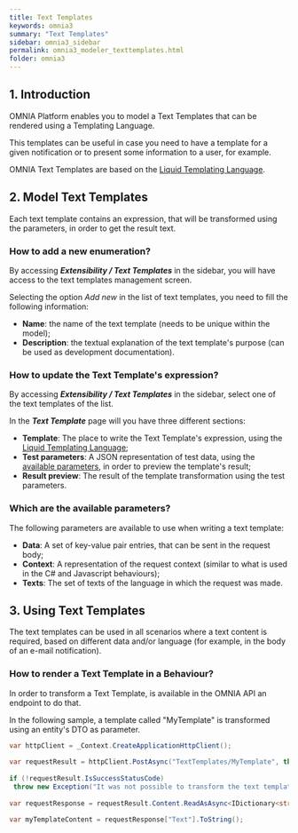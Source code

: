 ```yaml
---
title: Text Templates
keywords: omnia3
summary: "Text Templates"
sidebar: omnia3_sidebar
permalink: omnia3_modeler_texttemplates.html
folder: omnia3
---
```


## 1. Introduction

OMNIA Platform enables you to model a Text Templates that can be rendered using a Templating Language.

This templates can be useful in case you need to have a template for a given notification or to present some information to a user, for example.

OMNIA Text Templates are based on the [Liquid Templating Language](https://shopify.github.io/liquid/).


## 2. Model Text Templates
Each text template contains an expression, that will be transformed using the parameters, in order to get the result text.

### How to add a new enumeration?
By accessing **_Extensibility / Text Templates_** in the sidebar, you will have access to the text templates management screen.

Selecting the option _Add new_ in the list of text templates, you need to fill the following information:
* **Name**: the name of the text template (needs to be unique within the model);
* **Description**: the textual explanation of the text template's purpose (can be used as development documentation).

### How to update the Text Template's expression?
By accessing **_Extensibility / Text Templates_** in the sidebar, select one of the text templates of the list.

In the **_Text Template_** page will you have three different sections:
* **Template**: The place to write the Text Template's expression, using the [Liquid Templating Language](https://shopify.github.io/liquid/);
* **Test parameters**: A JSON representation of test data, using the [available parameters](#which-are-the-available-parameters), in order to preview the template's result;
* **Result preview**: The result of the template transformation using the test parameters.

### Which are the available parameters?
The following parameters are available to use when writing a text template:
* **Data**: A set of key-value pair entries, that can be sent in the request body;
* **Context**: A representation of the request context (similar to what is used in the C# and Javascript behaviours);
* **Texts**: The set of texts of the language in which the request was made.

## 3. Using Text Templates
The text templates can be used in all scenarios where a text content is required, based on different data and/or language (for example, in the body of an e-mail notification). 

### How to render a Text Template in a Behaviour?
In order to transform a Text Template, is available in the OMNIA API an endpoint to do that.

In the following sample, a template called "MyTemplate" is transformed using an entity's DTO as parameter.

```c# 
var httpClient = _Context.CreateApplicationHttpClient();
 
var requestResult = httpClient.PostAsync("TextTemplates/MyTemplate", this.ToDto()).GetAwaiter().GetResult();
 
if (!requestResult.IsSuccessStatusCode)
 throw new Exception("It was not possible to transform the text template.");
 
var requestResponse = requestResult.Content.ReadAsAsync<IDictionary<string, object>>().GetAwaiter().GetResult();

var myTemplateContent = requestResponse["Text"].ToString();

```